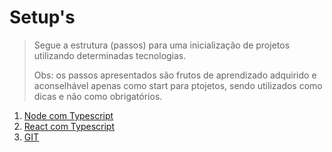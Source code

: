 # Setup's

>Segue a estrutura (passos) para uma inicialização de projetos utilizando determinadas tecnologias.
>
>Obs: os passos apresentados são frutos de aprendizado adquirido e aconselhável apenas como start para ptojetos, sendo utilizados como dicas e não como obrigatórios.

1. [Node com Typescript](nodeTS.pdf)
2. [React com Typescript](reactTS.pdf)
3. [GIT](git.pdf) 